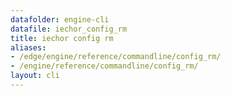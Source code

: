 ```yaml
---
datafolder: engine-cli
datafile: iechor_config_rm
title: iechor config rm
aliases:
- /edge/engine/reference/commandline/config_rm/
- /engine/reference/commandline/config_rm/
layout: cli
---
```


<!--
This page is automatically generated from iEchor's source code. If you want to
suggest a change to the text that appears here, open a ticket or pull request
in the source repository on GitHub:

https://github.com/iechor/cli
-->
